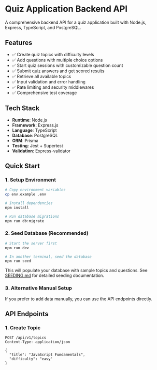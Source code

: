 # Quiz Application Backend API

A comprehensive backend API for a quiz application built with Node.js, Express, TypeScript, and PostgreSQL.

## Features

- ✅ Create quiz topics with difficulty levels
- ✅ Add questions with multiple choice options
- ✅ Start quiz sessions with customizable question count
- ✅ Submit quiz answers and get scored results
- ✅ Retrieve all available topics
- ✅ Input validation and error handling
- ✅ Rate limiting and security middlewares
- ✅ Comprehensive test coverage

## Tech Stack

- **Runtime**: Node.js
- **Framework**: Express.js
- **Language**: TypeScript
- **Database**: PostgreSQL
- **ORM**: Prisma
- **Testing**: Jest + Supertest
- **Validation**: Express-validator

## Quick Start

### 1. Setup Environment
```bash
# Copy environment variables
cp env.example .env

# Install dependencies
npm install

# Run database migrations
npm run db:migrate
```

### 2. Seed Database (Recommended)
```bash
# Start the server first
npm run dev

# In another terminal, seed the database
npm run seed
```

This will populate your database with sample topics and questions. See [SEEDING.md](./SEEDING.md) for detailed seeding documentation.

### 3. Alternative Manual Setup
If you prefer to add data manually, you can use the API endpoints directly.

## API Endpoints

### 1. Create Topic
```http
POST /api/v1/topics
Content-Type: application/json

{
  "title": "JavaScript Fundamentals",
  "difficulty": "easy"
} 